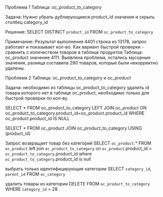 Проблема 1
Таблица: oc_product_to_category

Задача:
Нужно убрать дублирующиеся product_id значения и скрыть столбец category_id

Решение:
SELECT DISTINCT `product_id` FROM `oc_product_to_category` 

Примечание:
Результат выполнения 4401 строка из 13178, запрос работает и показывает кол-во.
Как вариант быстрой проверки - сравнить с количеством товаров в таблице продуктов Таблица: oc_product значение 4111.
Выявлена проблема, остались мусорные значения, разница составила 290 товаров, которые были некорректно удалены.

Проблема 2
Таблица: oc_product_to_category и oc_product

Задача: необходимо из таблицы oc_product_to_category удалить id товара которого нет в таблице oc_product, необходимо только для быстрой проверки по кол-ву.


SELECT * FROM oc_product_to_category LEFT JOIN oc_product ON oc_product_to_category.product_id=oc_product.product_id WHERE oc_product.product_id IS NULL 

SELECT * FROM oc_product JOIN oc_product_to_category USING (product_id)


Запрос возвращает товар без категорий
SELECT `oc_product`.* FROM `oc_product` left join `oc_product_to_category` on `oc_product`.product_id = `oc_product_to_category`.product_id where `oc_product_to_category`.product_id is null 

выбрать только идентифицирующие категории
SELECT  `category_id`, `parent_id` FROM `oc_category` 

удалить товары из категории
DELETE FROM `oc_product_to_category` WHERE `category_id` = 28
